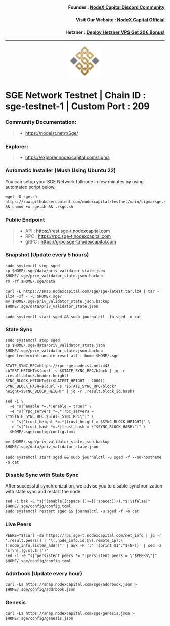 <h3><p style="font-size:14px" align="right">Founder :
<a href="https://discord.gg/bDUAwZhqBb" target="_blank">NodeX Capital Discord Community</a></p></h3>
<h3><p style="font-size:14px" align="right">Visit Our Website :
<a href="https://nodexcapital.com" target="_blank">NodeX Capital Official</a></p></h3>
<h3><p style="font-size:14px" align="right">Hetzner :
<a href="https://hetzner.cloud/?ref=bMTVi7dcwSgA" target="_blank">Deploy Hetzner VPS Get 20€ Bonus!</a></h3>
<hr>

<p align="center">
  <img height="100" height="auto" src="https://raw.githubusercontent.com/Nodeist/Kurulumlar/main/logos/sge.png">
</p>

# SGE Network Testnet | Chain ID : sge-testnet-1 | Custom Port : 209

### Community Documentation:
>- https://nodeist.net/t/Sge/

### Explorer:
>-  https://explorer.nodexcapital.com/sigma

### Automatic Installer (Mush Using Ubuntu 22)
You can setup your SGE Network fullnode in few minutes by using automated script below.
```
wget -O sge.sh https://raw.githubusercontent.com/nodexcapital/testnet/main/sigma/sge.sh && chmod +x sge.sh && ./sge.sh
```
### Public Endpoint

>- API : https://rest.sge-t.nodexcapital.com
>- RPC : https://rpc.sge-t.nodexcapital.com
>- gRPC : https://grpc.sge-t.nodexcapital.com

### Snapshot (Update every 5 hours)
```
sudo systemctl stop sged
cp $HOME/.sge/data/priv_validator_state.json $HOME/.sge/priv_validator_state.json.backup
rm -rf $HOME/.sge/data

curl -L https://snap.nodexcapital.com/sge/sge-latest.tar.lz4 | tar -Ilz4 -xf - -C $HOME/.sge/
mv $HOME/.sge/priv_validator_state.json.backup $HOME/.sge/data/priv_validator_state.json

sudo systemctl start sged && sudo journalctl -fu sged -o cat
```

### State Sync
```
sudo systemctl stop sged
cp $HOME/.sge/data/priv_validator_state.json $HOME/.sge/priv_validator_state.json.backup
sged tendermint unsafe-reset-all --home $HOME/.sge

STATE_SYNC_RPC=https://rpc-sge.nodeist.net:443
LATEST_HEIGHT=$(curl -s $STATE_SYNC_RPC/block | jq -r .result.block.header.height)
SYNC_BLOCK_HEIGHT=$(($LATEST_HEIGHT - 2000))
SYNC_BLOCK_HASH=$(curl -s "$STATE_SYNC_RPC/block?height=$SYNC_BLOCK_HEIGHT" | jq -r .result.block_id.hash)

sed -i \
  -e "s|^enable *=.*|enable = true|" \
  -e "s|^rpc_servers *=.*|rpc_servers = \"$STATE_SYNC_RPC,$STATE_SYNC_RPC\"|" \
  -e "s|^trust_height *=.*|trust_height = $SYNC_BLOCK_HEIGHT|" \
  -e "s|^trust_hash *=.*|trust_hash = \"$SYNC_BLOCK_HASH\"|" \
  $HOME/.sge/config/config.toml

mv $HOME/.sge/priv_validator_state.json.backup $HOME/.sge/data/priv_validator_state.json

sudo systemctl start sged && sudo journalctl -u sged -f --no-hostname -o cat
```

### Disable Sync with State Sync
After successful synchronization, we advise you to disable synchronization with state sync and restart the node
```
sed -i.bak -E "s|^(enable[[:space:]]+=[[:space:]]+).*$|\1false|" $HOME/.sge/config/config.toml
sudo systemctl restart sged && journalctl -u sged -f -o cat
```

### Live Peers
```
PEERS="$(curl -sS https://rpc.sge-t.nodexcapital.com/net_info | jq -r '.result.peers[] | "\(.node_info.id)@\(.remote_ip):\(.node_info.listen_addr)"' | awk -F ':' '{print $1":"$(NF)}' | sed -z 's|\n|,|g;s|.$||')"
sed -i -e "s|^persistent_peers *=.*|persistent_peers = \"$PEERS\"|" $HOME/.sge/config/config.toml
```
### Addrbook (Update every hour)
```
curl -Ls https://snap.nodexcapital.com/sge/addrbook.json > $HOME/.sge/config/addrbook.json
```
### Genesis
```
curl -Ls https://snap.nodexcapital.com/sge/genesis.json > $HOME/.sge/config/genesis.json
```